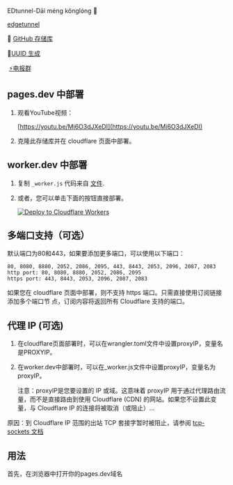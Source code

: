 

EDtunnel-Dāi méng kǒnglóng 🦖

[edgetunnel](https://camo.githubusercontent.com/545035e7d0bc8da5e91bb38721e309d723eb2d4c1a94ef7605c3ff3a5945a5d9/68747470733a2f2f74632d313330333831373430332e636f732e61702d6368656e6764752e6d7971636c6f75642e636f6d2f323032342f30362f32332f363637373032366437356630352e706e67)

🦕 [GitHub 存储库](https://github.com/DaiMengKongLong/EDtunnel/tree/main)

🦊[UUID 生成](https://www.uuidgenerator.net/)

 [⚡️电报群](https://t.me/dmkljlq)


## pages.dev 中部署


1. 观看YouTube视频：
    
    [https://youtu.be/Mi6O3dJXeDI](https://youtu.be/Mi6O3dJXeDI)
    
2. 克隆此存储库并在 cloudflare 页面中部署。
    

## worker.dev 中部署


1. 复制 `_worker.js` 代码来自 [文件](https://github.com/DaiMengKongLong/EDtunnel/blob/main/_worker.js).
    
2. 或者，您可以单击下面的按钮直接部署。
    
    [![Deploy to Cloudflare Workers](https://camo.githubusercontent.com/706bbe2a2cf53a4824ae5e2b599311927e28540dc8a9a57a16f8f5b195572aeb/68747470733a2f2f6465706c6f792e776f726b6572732e636c6f7564666c6172652e636f6d2f627574746f6e)](https://deploy.workers.cloudflare.com/?url=https://github.com/DaiMengKongLong/EDtunnel)


## 多端口支持（可选）

默认端口为80和443，如果要添加更多端口，可以使用以下端口：

```
80, 8080, 8880, 2052, 2086, 2095, 443, 8443, 2053, 2096, 2087, 2083
http port: 80, 8080, 8880, 2052, 2086, 2095
https port: 443, 8443, 2053, 2096, 2087, 2083
```

如果您在 cloudflare 页面中部署，则不支持 https 端口。只需直接使用订阅链接添加多个端口节 点，订阅内容将返回所有 Cloudflare 支持的端口。

## 代理 IP (可选)

1.  在cloudflare页面部署时，可以在wrangler.toml文件中设置proxyIP，变量名是PROXYIP。
    
2.  在worker.dev中部署时，可以在_worker.js文件中设置proxyIP，变量名为proxyIP。
    
    注意：proxyIP是您要设置的 IP 或域。这意味着 proxyIP 用于通过代理路由流量，而不是直接路由到使用 Cloudflare (CDN) 的网站。如果您不设置此变量，与 Cloudflare IP 的连接将被取消（或阻止）...

原因：到 Cloudflare IP 范围的出站 TCP 套接字暂时被阻止，请参阅 [tcp-sockets 文档](https://developers.cloudflare.com/workers/runtime-apis/tcp-sockets/#considerations)

## 用法

首先，在浏览器中打开你的pages.dev域名
